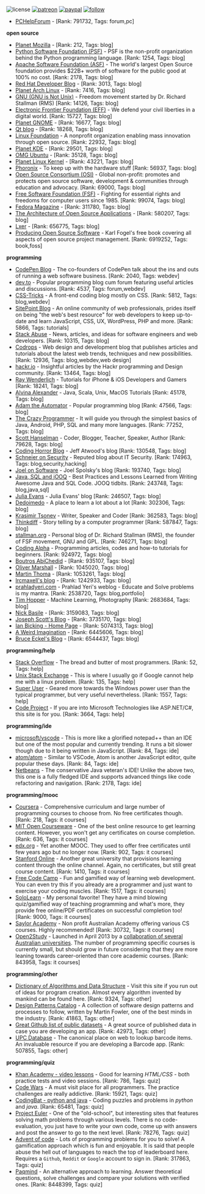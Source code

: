 ![license](https://img.shields.io/github/license/prahladyeri/siterank-stats.svg)
[![patreon](https://img.shields.io/badge/Patreon-brown.svg?logo=patreon)](https://www.patreon.com/prahladyeri)
[![paypal](https://img.shields.io/badge/PayPal-blue.svg?logo=paypal)](https://www.paypal.com/cgi-bin/webscr?cmd=_s-xclick&hosted_button_id=JM8FUXNFUK6EU)
[![follow](https://img.shields.io/twitter/follow/prahladyeri.svg?style=social)](https://twitter.com/prahladyeri)

- [PCHelpForum](https://pchelpforum.net) -  [Rank: 791732, Tags: forum,pc]

**open source**

- [Planet Mozilla](http://planet.mozilla.org/) -  [Rank: 212, Tags: blog]
- [Python Software Foundation (PSF)](https://www.python.org/psf/) - PSF is the non-profit organization behind the Python programming language. [Rank: 1254, Tags: blog]
- [Apache Software Foundation (ASF)](https://www.apache.org/) - The world's largest Open Source foundation provides $22B+ worth of software for the public good at 100% no cost. [Rank: 2178, Tags: blog]
- [Red Hat Developer Blog](https://developerblog.redhat.com/) -  [Rank: 3013, Tags: blog]
- [Planet Arch Linux](https://planet.archlinux.org/) -  [Rank: 7416, Tags: blog]
- [GNU (GNU is Not Unix)](https://www.gnu.org) - Freedom movement started by Dr. Richard Stallman (RMS) [Rank: 14126, Tags: blog]
- [Electronic Frontier Foundation (EFF)](https://www.eff.org/) - We defend your civil liberties in a digital world. [Rank: 15727, Tags: blog]
- [Planet GNOME](https://planet.gnome.org/) -  [Rank: 16677, Tags: blog]
- [Qt blog](http://blog.qt.io/) -  [Rank: 18268, Tags: blog]
- [Linux Foundation](https://www.linuxfoundation.org/) - A nonprofit organization enabling mass innovation through open source. [Rank: 22932, Tags: blog]
- [Planet KDE](https://planet.kde.org/) -  [Rank: 29501, Tags: blog]
- [OMG Ubuntu](https://www.omgubuntu.co.uk/) -  [Rank: 35128, Tags: blog]
- [Planet Linux Kernel](http://planet.kernel.org/) -  [Rank: 43221, Tags: blog]
- [Phoronix](https://www.phoronix.com/) - To keep up with the hardware stuff [Rank: 56937, Tags: blog]
- [Open Source Consortium (OSI)](https://opensource.org) - Global non-profit: promotes and protects open source software, development & communities through education and advocacy. [Rank: 69000, Tags: blog]
- [Free Software Foundation (FSF)](https://www.fsf.org/) - Fighting for essential rights and freedoms for computer users since 1985. [Rank: 99074, Tags: blog]
- [Fedora Magazine](https://fedoramagazine.org/) -  [Rank: 311780, Tags: blog]
- [The Architecture of Open Source Applications](http://www.aosabook.org/en/index.html) -  [Rank: 580207, Tags: blog]
- [Lxer](http://lxer.com/) -  [Rank: 656775, Tags: blog]
- [Producing Open Source Software](https://producingoss.com/) - Karl Fogel's free book covering all aspects of open source project management. [Rank: 6919252, Tags: book,foss]

**programming**

- [CodePen Blog](https://blog.codepen.io/) - The co-founders of CodePen talk about the ins and outs of running a web software business. [Rank: 2040, Tags: webdev]
- [dev.to](https://dev.to/) - Popular programming blog cum forum featuring useful articles and discussions. [Rank: 4537, Tags: forum,webdev]
- [CSS-Tricks](https://css-tricks.com/) - A front-end coding blog mostly on CSS. [Rank: 5812, Tags: blog,webdev]
- [SitePoint Blog](https://www.sitepoint.com/blog/) - An online community of web professionals, prides itself on being "the web's best resource" for web developers to keep up-to-date and learn JavaScript, CSS, UX, WordPress, PHP and more. [Rank: 5866, Tags: tutorials]
- [Stack Abuse](https://stackabuse.com/) - News, articles, and ideas for software engineers and web developers. [Rank: 10315, Tags: blog]
- [Codrops](https://tympanus.net/codrops/) - Web design and development blog that publishes articles and tutorials about the latest web trends, techniques and new possibilities. [Rank: 12936, Tags: blog,webdev,web design]
- [hackr.io](https://hackr.io/blog) - Insightful articles by the Hackr programming and Design community. [Rank: 13464, Tags: blog]
- [Ray Wenderlich](https://www.raywenderlich.com/) - Tutorials for iPhone & iOS Developers and Gamers [Rank: 18241, Tags: blog]
- [Alvina Alexander](https://alvinalexander.com/) - Java, Scala, Unix, MacOS Tutorials [Rank: 45178, Tags: blog]
- [Adam the Automator](https://adamtheautomator.com/) - Popular programming blog [Rank: 47566, Tags: blog]
- [The Crazy Programmer](https://www.thecrazyprogrammer.com/) - It will guide you through the simplest basics of Java, Android, PHP, SQL and many more languages. [Rank: 77252, Tags: blog]
- [Scott Hanselman](https://www.hanselman.com/) - Coder, Blogger, Teacher, Speaker, Author [Rank: 79628, Tags: blog]
- [Coding Horror Blog](https://blog.codinghorror.com/) - Jeff Atwood's blog [Rank: 130548, Tags: blog]
- [Schneier on Security](https://www.schneier.com/) - Reputed blog about IT Security. [Rank: 174963, Tags: blog,security,hacking]
- [Joel on Software](https://www.joelonsoftware.com/) - Joel Spolsky's blog [Rank: 193740, Tags: blog]
- [Java, SQL and jOOQ](https://blog.jooq.org/) - Best Practices and Lessons Learned from Writing Awesome Java and SQL Code. JOOQ tidbits. [Rank: 243748, Tags: blog,java,sql]
- [Julia Evans](https://jvns.ca/) - Julia Evans' blog [Rank: 246507, Tags: blog]
- [Dedoimedo](https://www.dedoimedo.com/) - A place to learn a lot about a lot [Rank: 302306, Tags: blog]
- [Krasimir Tsonev](https://krasimirtsonev.com/) - Writer, Speaker and Coder [Rank: 362583, Tags: blog]
- [Thinkdiff](https://thinkdiff.net/) - Story telling by a computer programmer [Rank: 587847, Tags: blog]
- [stallman.org](https://stallman.org) - Personal blog of Dr. Richard Stallman (RMS), the founder of FSF movement, GNU and GPL. [Rank: 746271, Tags: blog]
- [Coding Alpha](https://www.codingalpha.com/) - Programming articles, codes and how-to tutorials for beginners. [Rank: 924972, Tags: blog]
- [Boutros AbiChedid](https://bacsoftwareconsulting.com/blog/index.php/about/) -  [Rank: 935107, Tags: blog]
- [Oliver Marshall](https://olivermarshall.net/) -  [Rank: 1045020, Tags: blog]
- [Martin Thoma](https://martin-thoma.com/) -  [Rank: 1053261, Tags: blog]
- [Ircmaxell's blog](https://blog.ircmaxell.com/) -  [Rank: 1242933, Tags: blog]
- [prahladyeri.com](https://prahladyeri.com) - Prahlad Yeri's weblog - Educate and Solve problems is my mantra. [Rank: 2538720, Tags: blog,portfolio]
- [Tim Hopper](https://tdhopper.com/) - Machine Learning, Photography [Rank: 2683684, Tags: blog]
- [Nick Basile](https://nick-basile.com/) -  [Rank: 3159083, Tags: blog]
- [Joseph Scott's Blog](https://blog.josephscott.org/) -  [Rank: 3735170, Tags: blog]
- [Ian Bicking - Home Page](https://www.ianbicking.org/) -  [Rank: 5074313, Tags: blog]
- [A Weird Imagination](https://aweirdimagination.net/) -  [Rank: 6445606, Tags: blog]
- [Bruce Eckel's Blog](https://www.bruceeckel.com/) -  [Rank: 6544437, Tags: blog]

**programming/help**

- [Stack Overflow](https://stackoverflow.com) - The bread and butter of most programmers. [Rank: 52, Tags: help]
- [Unix Stack Exchange](https://unix.stackexchange.com) - This is where I usually go if Google cannot help me with a linux problem. [Rank: 135, Tags: help]
- [Super User](https://superuser.com) - Geared more towards the Windows power user than the typical programmer, but very useful nevertheless. [Rank: 1557, Tags: help]
- [Code Project](https://www.codeproject.com) - If you are into Microsoft Technologies like ASP.NET/C#, this site is for you. [Rank: 3664, Tags: help]

**programming/ide**

- [microsoft/vscode](https://github.com/microsoft/vscode) - This is more like a glorified notepad++ than an IDE but one of the most popular and currently trending. It runs a bit slower though due to it being written in JavaScript. [Rank: 84, Tags: ide]
- [atom/atom](https://github.com/atom/atom) - Similar to VSCode, Atom is another JavaScript editor, quite popular these days. [Rank: 84, Tags: ide]
- [Netbeans](https://netbeans.apache.org/) - The conservative Java veteran's IDE! Unlike the above two, this one is a fully fledged IDE and supports advanced things like code refactoring and navigation. [Rank: 2178, Tags: ide]

**programming/mooc**

- [Coursera](https://www.coursera.org/) - Comprehensive curriculum and large number of programming courses to choose from. No free certificates though. [Rank: 218, Tags: it courses]
- [MIT Open Courseware](https://ocw.mit.edu) - One of the best online resource to get learning content. However, you won't get any certificates on course completion. [Rank: 636, Tags: it courses]
- [edx.org](https://courses.edx.org/) - Yet another MOOC. They used to offer free certificates until few years ago but no longer now. [Rank: 902, Tags: it courses]
- [Stanford Online](http://online.stanford.edu/) - Another great university that provisions learning content through the online channel. Again, no certificates, but still great course content. [Rank: 1410, Tags: it courses]
- [Free Code Camp](https://www.freecodecamp.org/) - Fun and gamified way of learning web development. You can even try this if you already are a programmer and just want to exercise your coding muscles. [Rank: 1517, Tags: it courses]
- [SoloLearn](https://www.sololearn.com) - My personal favorite! They have a mind blowing quiz/gamified way of teaching programming and what's more, they provide free online/PDF certificates on successful completion too! [Rank: 9000, Tags: it courses]
- [Saylor Academy](https://learn.saylor.org) - Non profit Australian Academy offering various CS courses. Highly recommended! [Rank: 30732, Tags: it courses]
- [Open2Study](https://www.open2study.com) - Launched in April 2013 by a [collaboration of several Australian universities](http://www.thegoodmooc.com/2013/06/a-review-of-open2study.html). The number of programming specific courses is currently small, but should grow in future considering that they are more leaning towards career-oriented than core academic courses. [Rank: 843958, Tags: it courses]

**programming/other**

- [Dictionary of Algorithms and Data Structure](http://xlinux.nist.gov/dads/) - Visit this site if you run out of ideas for program creation. Almost every algorithm invented by mankind can be found here. [Rank: 9324, Tags: other]
- [Design Patterns Catalog](http://martinfowler.com/eaaCatalog/) - A collection of software design patterns and processes to follow, written by Martin Fowler, one of the best minds in the industry. [Rank: 41863, Tags: other]
- [Great Github list of public datasets](http://www.datasciencecentral.com/profiles/blogs/great-github-list-of-public-data-sets) - A great source of published data in case you are developing an app. [Rank: 42973, Tags: other]
- [UPC Database](https://www.upcdatabase.com/itemform.asp) - The canonical place on web to lookup barcode items. An invaluable resource if you are developing a Barcode app. [Rank: 507855, Tags: other]

**programming/quiz**

- [Khan Academy - video lessons](https://www.khanacademy.org/) - Good for learning *HTML/CSS* - both practice tests and video sessions. [Rank: 786, Tags: quiz]
- [Code Wars](https://www.codewars.com/) - A must visit place for all programmers. The practice challenges are really addictive. [Rank: 15921, Tags: quiz]
- [CodingBat - python and java](https://codingbat.com/) - Coding puzzles and problems in *python* and *java*. [Rank: 65481, Tags: quiz]
- [Project Euler](https://projecteuler.net/) - One of the "old-school", but interesting sites that features solving math problems through various levels. There is no code-evaluation, you just have to write your own code, come up with answers and post the answer to go to the next level. [Rank: 78276, Tags: quiz]
- [Advent of code](https://adventofcode.com/) - Lots of programming problems for you to solve! A gamification approach which is fun and enjoyable. It is said that people abuse the hell out of languages to reach the top of leaderboard here. Requires a `Github`, `Reddit` or `Google` account to sign in. [Rank: 317863, Tags: quiz]
- [Paqmind](https://paqmind.com/) - An alternative approach to learning. Answer theoretical questions, solve challenges and compare your solutions with verified ones. [Rank: 8448399, Tags: quiz]

